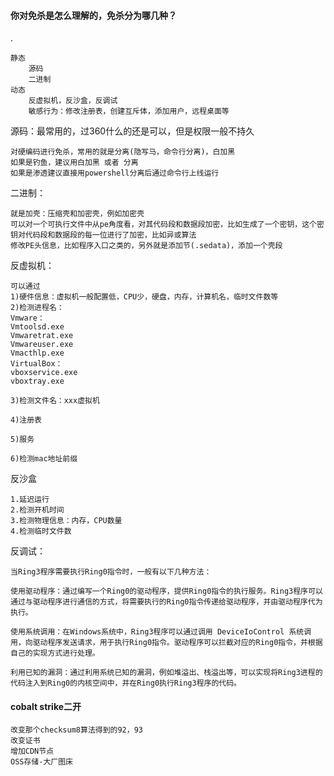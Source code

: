 #### 你对免杀是怎么理解的，免杀分为哪几种？

.

~~~
静态
	源码
	二进制
动态
	反虚拟机，反沙盒，反调试
	敏感行为：修改注册表，创建互斥体，添加用户，远程桌面等
~~~

源码：最常用的，过360什么的还是可以，但是权限一般不持久

~~~
对硬编码进行免杀，常用的就是分离(隐写马，命令行分离)，白加黑
如果是钓鱼，建议用白加黑 或者 分离
如果是渗透建议直接用powershell分离后通过命令行上线运行
~~~

二进制：

~~~
就是加壳：压缩壳和加密壳，例如加密壳
可以对一个可执行文件中从pe角度看，对其代码段和数据段加密，比如生成了一个密钥，这个密钥对代码段和数据段的每一位进行了加密，比如异或算法
修改PE头信息，比如程序入口之类的，另外就是添加节(.sedata)，添加一个壳段
~~~

反虚拟机：

~~~
可以通过
1)硬件信息：虚拟机一般配置低，CPU少，硬盘，内存，计算机名，临时文件数等
2)检测进程名：
Vmware：
Vmtoolsd.exe
Vmwaretrat.exe
Vmwareuser.exe
Vmacthlp.exe
VirtualBox：
vboxservice.exe
vboxtray.exe

3)检测文件名：xxx虚拟机

4)注册表

5)服务

6)检测mac地址前缀
~~~

反沙盒

~~~
1.延迟运行
2.检测开机时间
3.检测物理信息：内存，CPU数量
4.检测临时文件数
~~~

反调试：

~~~
当Ring3程序需要执行Ring0指令时，一般有以下几种方法：

使用驱动程序：通过编写一个Ring0的驱动程序，提供Ring0指令的执行服务。Ring3程序可以通过与驱动程序进行通信的方式，将需要执行的Ring0指令传递给驱动程序，并由驱动程序代为执行。

使用系统调用：在Windows系统中，Ring3程序可以通过调用 DeviceIoControl 系统调用，向驱动程序发送请求，用于执行Ring0指令。驱动程序可以拦截对应的Ring0指令，并根据自己的实现方式进行处理。

利用已知的漏洞：通过利用系统已知的漏洞，例如堆溢出、栈溢出等，可以实现将Ring3进程的代码注入到Ring0的内核空间中，并在Ring0执行Ring3程序的代码。
~~~







#### cobalt strike二开

~~~
改变那个checksum8算法得到的92，93
改变证书
增加CDN节点
OSS存储-大厂图床
~~~













